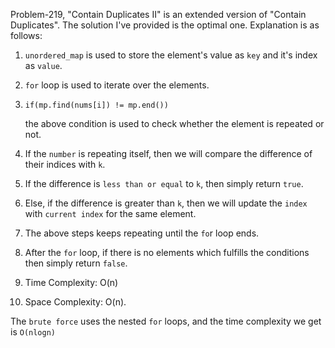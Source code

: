 Problem-219, "Contain Duplicates II" is an extended version of "Contain Duplicates".
The solution I've provided is the optimal one.
Explanation is as follows:
1. `unordered_map` is used to store the element's value as `key` and it's index as `value`.
2. `for` loop is used to iterate over the elements.
3. ```
   if(mp.find(nums[i]) != mp.end())
   ```
   the above condition is used to check whether the element is repeated or not.
4. If the `number` is repeating itself, then we will compare the difference of their indices with `k`.
5. If the difference is `less than or equal` to `k`, then simply return `true`.
6. Else, if the difference is greater than `k`, then we will update the `index` with `current index` for the same element.
7. The above steps keeps repeating until the `fo`r loop ends.
8. After the `for` loop, if there is no elements which fulfills the conditions then simply return `false`.

9. Time Complexity: O(n)
10. Space Complexity: O(n).


The `brute force` uses the nested `for` loops, and the time complexity we get is `O(nlogn)`
